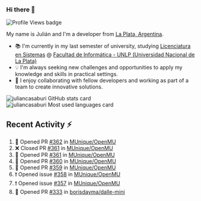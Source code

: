 ### Hi there 👋

![Profile Views badge](https://komarev.com/ghpvc/?username=juliancasaburi)

My name is Julián and I'm a developer from [La Plata, Argentina](https://www.google.com/maps/place/La+Plata,+Buenos+Aires+Province/@-34.9205233,-57.9881898,13z/data=!3m1!4b1!4m5!3m4!1s0x95a2e62b1f0085a1:0xbcfc44f0547312e3!8m2!3d-34.9204948!4d-57.9535657).

- 📚 I'm currently in my last semester of university, studying [Licenciatura en Sistemas](https://www.info.unlp.edu.ar/carreras-gradoarticulo/plan-2015-licenciatura-en-sistema/) @ [Facultad de Informática - UNLP (Universidad Nacional de La Plata)](https://www.info.unlp.edu.ar/)
- 💡 I'm always seeking new challenges and opportunities to apply my knowledge and skills in practical settings.
- 👥 I enjoy collaborating with fellow developers and working as part of a team to create innovative solutions.

<picture>
<source 
  srcset="https://github-readme-stats.vercel.app/api?username=juliancasaburi&show_icons=true&theme=dark"
  media="(prefers-color-scheme: dark)"
/>
<source
  srcset="https://github-readme-stats.vercel.app/api?username=juliancasaburi&show_icons=true&theme=default"
  media="(prefers-color-scheme: light), (prefers-color-scheme: no-preference)"
/>
<img src="https://github-readme-stats.vercel.app/api?username=juliancasaburi&show_icons=true&theme=default" alt="juliancasaburi GitHub stats card"/>
</picture>

<picture>
<source 
  srcset="https://github-readme-stats.vercel.app/api/top-langs/?username=juliancasaburi&layout=compact&theme=dark"
  media="(prefers-color-scheme: dark)"
/>
<source
  srcset="https://github-readme-stats.vercel.app/api/top-langs/?username=juliancasaburi&layout=compact&theme=default"
  media="(prefers-color-scheme: light), (prefers-color-scheme: no-preference)"
/>
<img src="https://github-readme-stats.vercel.app/api/top-langs/?username=juliancasaburi&layout=compact&theme=default"/ alt="juliancasaburi Most used languages card">
</picture>

## Recent Activity :zap:
<!--START_SECTION:activity-->
1. 💪 Opened PR [#362](https://github.com/MUnique/OpenMU/pull/362) in [MUnique/OpenMU](https://github.com/MUnique/OpenMU)
2. ❌ Closed PR [#361](https://github.com/MUnique/OpenMU/pull/361) in [MUnique/OpenMU](https://github.com/MUnique/OpenMU)
3. 💪 Opened PR [#361](https://github.com/MUnique/OpenMU/pull/361) in [MUnique/OpenMU](https://github.com/MUnique/OpenMU)
4. 💪 Opened PR [#360](https://github.com/MUnique/OpenMU/pull/360) in [MUnique/OpenMU](https://github.com/MUnique/OpenMU)
5. 💪 Opened PR [#359](https://github.com/MUnique/OpenMU/pull/359) in [MUnique/OpenMU](https://github.com/MUnique/OpenMU)
6. ❗ Opened issue [#358](https://github.com/MUnique/OpenMU/issues/358) in [MUnique/OpenMU](https://github.com/MUnique/OpenMU)
7. ❗ Opened issue [#357](https://github.com/MUnique/OpenMU/issues/357) in [MUnique/OpenMU](https://github.com/MUnique/OpenMU)
8. 💪 Opened PR [#333](https://github.com/borisdayma/dalle-mini/pull/333) in [borisdayma/dalle-mini](https://github.com/borisdayma/dalle-mini)
<!--END_SECTION:activity-->
